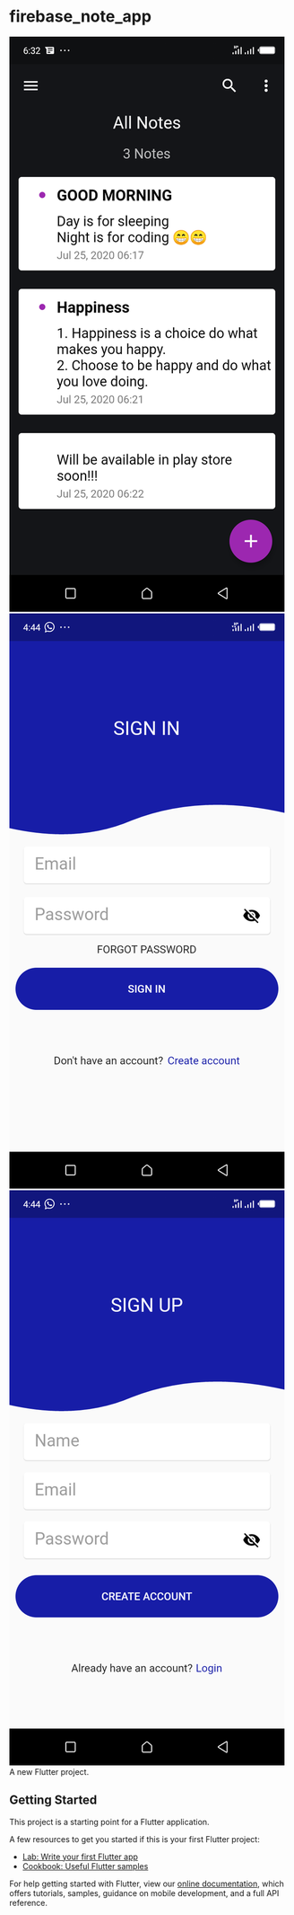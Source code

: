 # firebase_note_app
![](https://github.com/austinevick/flutter-firebase-note-app/blob/master/screenshots/Screenshot_20200725-063217.png)
![](https://github.com/austinevick/flutter-firebase-note-app/blob/master/screenshots/Screenshot_20200802-164419.png)
![](https://github.com/austinevick/flutter-firebase-note-app/blob/master/screenshots/Screenshot_20200802-164428.png)
A new Flutter project.

## Getting Started

This project is a starting point for a Flutter application.

A few resources to get you started if this is your first Flutter project:

- [Lab: Write your first Flutter app](https://flutter.dev/docs/get-started/codelab)
- [Cookbook: Useful Flutter samples](https://flutter.dev/docs/cookbook)

For help getting started with Flutter, view our
[online documentation](https://flutter.dev/docs), which offers tutorials,
samples, guidance on mobile development, and a full API reference.
